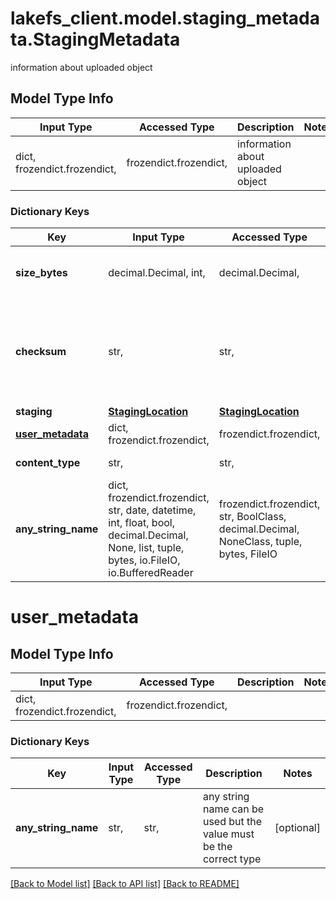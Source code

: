 # lakefs_client.model.staging_metadata.StagingMetadata

information about uploaded object

## Model Type Info
Input Type | Accessed Type | Description | Notes
------------ | ------------- | ------------- | -------------
dict, frozendict.frozendict,  | frozendict.frozendict,  | information about uploaded object | 

### Dictionary Keys
Key | Input Type | Accessed Type | Description | Notes
------------ | ------------- | ------------- | ------------- | -------------
**size_bytes** | decimal.Decimal, int,  | decimal.Decimal,  |  | value must be a 64 bit integer
**checksum** | str,  | str,  | unique identifier of object content on backing store (typically ETag) | 
**staging** | [**StagingLocation**](StagingLocation.md) | [**StagingLocation**](StagingLocation.md) |  | 
**[user_metadata](#user_metadata)** | dict, frozendict.frozendict,  | frozendict.frozendict,  |  | [optional] 
**content_type** | str,  | str,  | Object media type | [optional] 
**any_string_name** | dict, frozendict.frozendict, str, date, datetime, int, float, bool, decimal.Decimal, None, list, tuple, bytes, io.FileIO, io.BufferedReader | frozendict.frozendict, str, BoolClass, decimal.Decimal, NoneClass, tuple, bytes, FileIO | any string name can be used but the value must be the correct type | [optional]

# user_metadata

## Model Type Info
Input Type | Accessed Type | Description | Notes
------------ | ------------- | ------------- | -------------
dict, frozendict.frozendict,  | frozendict.frozendict,  |  | 

### Dictionary Keys
Key | Input Type | Accessed Type | Description | Notes
------------ | ------------- | ------------- | ------------- | -------------
**any_string_name** | str,  | str,  | any string name can be used but the value must be the correct type | [optional] 

[[Back to Model list]](../../README.md#documentation-for-models) [[Back to API list]](../../README.md#documentation-for-api-endpoints) [[Back to README]](../../README.md)

